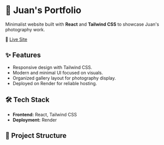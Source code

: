 # 📸 Juan's Portfolio

Minimalist website built with **React** and **Tailwind CSS** to showcase Juan's photography work.

🔗 [Live Site](https://portafolio-fotografia.onrender.com)

## ✨ Features
- Responsive design with Tailwind CSS.
- Modern and minimal UI focused on visuals.
- Organized gallery layout for photography display.
- Deployed on Render for reliable hosting.

## 🛠️ Tech Stack
- **Frontend:** React, Tailwind CSS
- **Deployment:** Render

## 📂 Project Structure
